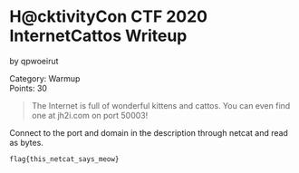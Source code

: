 # H@cktivityCon CTF 2020 InternetCattos Writeup
by qpwoeirut

Category: Warmup<br>
Points: 30<br>

> The Internet is full of wonderful kittens and cattos. You can even find one at jh2i.com on port 50003!

Connect to the port and domain in the description through netcat and read as bytes.

`flag{this_netcat_says_meow}`